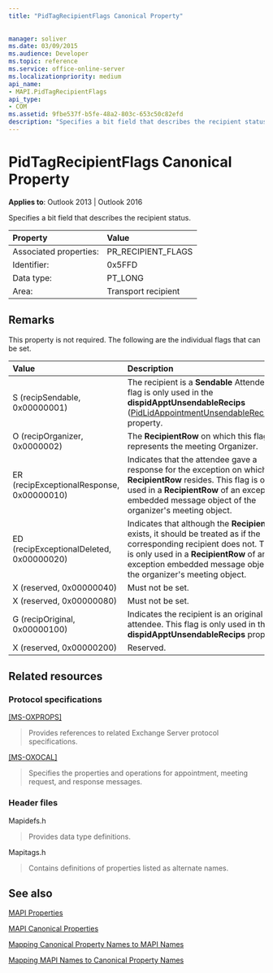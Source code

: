 ```yaml
---
title: "PidTagRecipientFlags Canonical Property"
 
 
manager: soliver
ms.date: 03/09/2015
ms.audience: Developer
ms.topic: reference
ms.service: office-online-server
ms.localizationpriority: medium
api_name:
- MAPI.PidTagRecipientFlags
api_type:
- COM
ms.assetid: 9fbe537f-b5fe-48a2-803c-653c50c82efd
description: "Specifies a bit field that describes the recipient status. This property is not required."
---
```


# PidTagRecipientFlags Canonical Property

  
  
**Applies to**: Outlook 2013 | Outlook 2016 
  
Specifies a bit field that describes the recipient status.
  
|Property |Value |
|:-----|:-----|
|Associated properties:  <br/> |PR_RECIPIENT_FLAGS  <br/> |
|Identifier:  <br/> |0x5FFD  <br/> |
|Data type:  <br/> |PT_LONG  <br/> |
|Area:  <br/> |Transport recipient  <br/> |
   
## Remarks

This property is not required. The following are the individual flags that can be set.
  
|**Value**|**Description**|
|:-----|:-----|
|S (recipSendable, 0x00000001)  <br/> |The recipient is a **Sendable** Attendee. This flag is only used in the **dispidApptUnsendableRecips** ([PidLidAppointmentUnsendableRecipients](pidlidappointmentunsendablerecipients-canonical-property.md)) property. |
|O (recipOrganizer, 0x0000002)  <br/> |The **RecipientRow** on which this flag is set represents the meeting Organizer. |
|ER (recipExceptionalResponse, 0x00000010)  <br/> |Indicates that the attendee gave a response for the exception on which this **RecipientRow** resides. This flag is only used in a **RecipientRow** of an exception embedded message object of the organizer's meeting object. |
|ED (recipExceptionalDeleted, 0x00000020)  <br/> |Indicates that although the **RecipientRow** exists, it should be treated as if the corresponding recipient does not. This flag is only used in a **RecipientRow** of an exception embedded message object of the organizer's meeting object. |
|X (reserved, 0x00000040)  <br/> |Must not be set. |
|X (reserved, 0x00000080)  <br/> |Must not be set. |
|G (recipOriginal, 0x00000100)  <br/> |Indicates the recipient is an original attendee. This flag is only used in the **dispidApptUnsendableRecips** property. |
|X (reserved, 0x00000200)  <br/> |Reserved. |
   
## Related resources

### Protocol specifications

[[MS-OXPROPS]](https://msdn.microsoft.com/library/f6ab1613-aefe-447d-a49c-18217230b148%28Office.15%29.aspx)
  
> Provides references to related Exchange Server protocol specifications.
    
[[MS-OXOCAL]](https://msdn.microsoft.com/library/09861fde-c8e4-4028-9346-e7c214cfdba1%28Office.15%29.aspx)
  
> Specifies the properties and operations for appointment, meeting request, and response messages.
    
### Header files

Mapidefs.h
  
> Provides data type definitions.
    
Mapitags.h
  
> Contains definitions of properties listed as alternate names.
    
## See also



[MAPI Properties](mapi-properties.md)
  
[MAPI Canonical Properties](mapi-canonical-properties.md)
  
[Mapping Canonical Property Names to MAPI Names](mapping-canonical-property-names-to-mapi-names.md)
  
[Mapping MAPI Names to Canonical Property Names](mapping-mapi-names-to-canonical-property-names.md)

